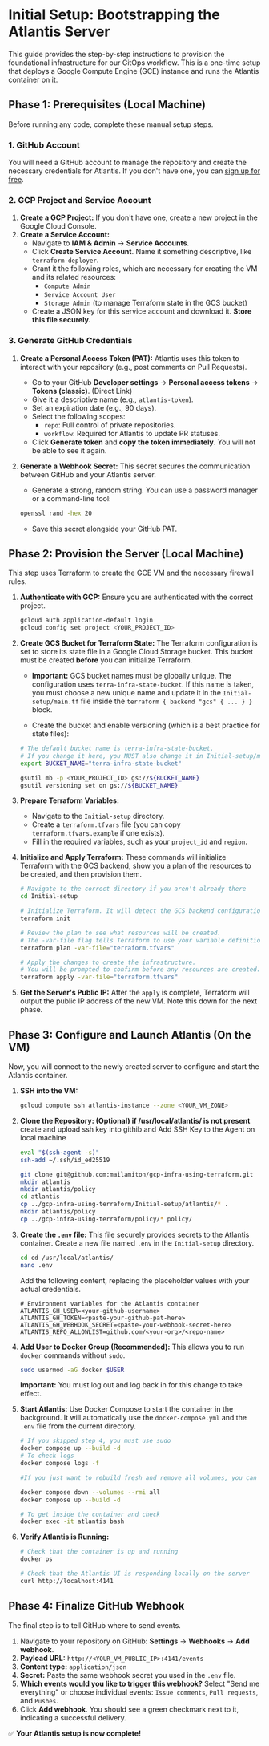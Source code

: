 # Initial Setup: Bootstrapping the Atlantis Server

This guide provides the step-by-step instructions to provision the foundational infrastructure for our GitOps workflow. This is a one-time setup that deploys a Google Compute Engine (GCE) instance and runs the Atlantis container on it.

## Phase 1: Prerequisites (Local Machine)

Before running any code, complete these manual setup steps.

### 1. GitHub Account
You will need a GitHub account to manage the repository and create the necessary credentials for Atlantis. If you don't have one, you can [sign up for free](https://github.com/join).

### 2. GCP Project and Service Account
1.  **Create a GCP Project:** If you don't have one, create a new project in the Google Cloud Console.
2.  **Create a Service Account:**
    *   Navigate to **IAM & Admin** -> **Service Accounts**.
    *   Click **Create Service Account**. Name it something descriptive, like `terraform-deployer`.
    *   Grant it the following roles, which are necessary for creating the VM and its related resources:
        *   `Compute Admin`
        *   `Service Account User`
        *   `Storage Admin` (to manage Terraform state in the GCS bucket)
    *   Create a JSON key for this service account and download it. **Store this file securely.**

### 3. Generate GitHub Credentials
1.  **Create a Personal Access Token (PAT):** Atlantis uses this token to interact with your repository (e.g., post comments on Pull Requests).
    *   Go to your GitHub **Developer settings** -> **Personal access tokens** -> **Tokens (classic)**. (Direct Link)
    *   Give it a descriptive name (e.g., `atlantis-token`).
    *   Set an expiration date (e.g., 90 days).
    *   Select the following scopes:
        *   `repo`: Full control of private repositories.
        *   `workflow`: Required for Atlantis to update PR statuses.
    *   Click **Generate token** and **copy the token immediately**. You will not be able to see it again.

2.  **Generate a Webhook Secret:** This secret secures the communication between GitHub and your Atlantis server.
    *   Generate a strong, random string. You can use a password manager or a command-line tool:
      ```bash
      openssl rand -hex 20
      ```
    *   Save this secret alongside your GitHub PAT.

## Phase 2: Provision the Server (Local Machine)

This step uses Terraform to create the GCE VM and the necessary firewall rules.

1.  **Authenticate with GCP:**
    Ensure you are authenticated with the correct project.
    ```bash
    gcloud auth application-default login
    gcloud config set project <YOUR_PROJECT_ID>
    ```
2.  **Create GCS Bucket for Terraform State:**
    The Terraform configuration is set to store its state file in a Google Cloud Storage bucket. This bucket must be created **before** you can initialize Terraform.

    *   **Important:** GCS bucket names must be globally unique. The configuration uses `terra-infra-state-bucket`. If this name is taken, you must choose a new unique name and update it in the `Initial-setup/main.tf` file inside the `terraform { backend "gcs" { ... } }` block.

    *   Create the bucket and enable versioning (which is a best practice for state files):
    ```bash
    # The default bucket name is terra-infra-state-bucket.
    # If you change it here, you MUST also change it in Initial-setup/main.tf
    export BUCKET_NAME="terra-infra-state-bucket"

    gsutil mb -p <YOUR_PROJECT_ID> gs://${BUCKET_NAME}
    gsutil versioning set on gs://${BUCKET_NAME}
    ```

3.  **Prepare Terraform Variables:**
    *   Navigate to the `Initial-setup` directory.
    *   Create a `terraform.tfvars` file (you can copy `terraform.tfvars.example` if one exists).
    *   Fill in the required variables, such as your `project_id` and `region`.
4.  **Initialize and Apply Terraform:**
    These commands will initialize Terraform with the GCS backend, show you a plan of the resources to be created, and then provision them.

    ```bash
    # Navigate to the correct directory if you aren't already there
    cd Initial-setup

    # Initialize Terraform. It will detect the GCS backend configuration in main.tf
    terraform init

    # Review the plan to see what resources will be created.
    # The -var-file flag tells Terraform to use your variable definitions.
    terraform plan -var-file="terraform.tfvars"

    # Apply the changes to create the infrastructure.
    # You will be prompted to confirm before any resources are created.
    terraform apply -var-file="terraform.tfvars"
    ```
5.  **Get the Server's Public IP:** After the `apply` is complete, Terraform will output the public IP address of the new VM. Note this down for the next phase.

## Phase 3: Configure and Launch Atlantis (On the VM)

Now, you will connect to the newly created server to configure and start the Atlantis container.

1.  **SSH into the VM:**
    ```bash
    gcloud compute ssh atlantis-instance --zone <YOUR_VM_ZONE>
    ```
2.  **Clone the Repository: (Optional) if /usr/local/atlantis/ is not present** 
     create and upload ssh key into githib and Add SSH Key to the Agent on local machine
     ```bash
     eval "$(ssh-agent -s)"
     ssh-add ~/.ssh/id_ed25519
     ```
    ```bash
    git clone git@github.com:mailamiton/gcp-infra-using-terraform.git
    mkdir atlantis
    mkdir atlantis/policy
    cd atlantis
    cp ../gcp-infra-using-terraform/Initial-setup/atlantis/* .
    mkdir atlantis/policy
    cp ../gcp-infra-using-terraform/policy/* policy/
    ```
3.  **Create the `.env` file:** This file securely provides secrets to the Atlantis container. Create a new file named `.env` in the `Initial-setup` directory.
    ```bash
    cd cd /usr/local/atlantis/
    nano .env
    ```
    Add the following content, replacing the placeholder values with your actual credentials.
    ```dotenv
    # Environment variables for the Atlantis container
    ATLANTIS_GH_USER=<your-github-username>
    ATLANTIS_GH_TOKEN=<paste-your-github-pat-here>
    ATLANTIS_GH_WEBHOOK_SECRET=<paste-your-webhook-secret-here>
    ATLANTIS_REPO_ALLOWLIST=github.com/<your-org>/<repo-name>
    ```
4.  **Add User to Docker Group (Recommended):** This allows you to run `docker` commands without `sudo`.
    ```bash
    sudo usermod -aG docker $USER
    ```
    **Important:** You must log out and log back in for this change to take effect.

5.  **Start Atlantis:** Use Docker Compose to start the container in the background. It will automatically use the `docker-compose.yml` and the `.env` file from the current directory.
    ```bash
    # If you skipped step 4, you must use sudo
    docker compose up --build -d
    # To check logs
    docker compose logs -f

    #If you just want to rebuild fresh and remove all volumes, you can run:

    docker compose down --volumes --rmi all
    docker compose up --build -d

    # To get inside the container and check 
    docker exec -it atlantis bash
    ```
6.  **Verify Atlantis is Running:**
    ```bash
    # Check that the container is up and running
    docker ps

    # Check that the Atlantis UI is responding locally on the server
    curl http://localhost:4141

    ```

## Phase 4: Finalize GitHub Webhook

The final step is to tell GitHub where to send events.

1.  Navigate to your repository on GitHub: **Settings** -> **Webhooks** -> **Add webhook**.
2.  **Payload URL:** `http://<YOUR_VM_PUBLIC_IP>:4141/events`
3.  **Content type:** `application/json`
4.  **Secret:** Paste the same webhook secret you used in the `.env` file.
5.  **Which events would you like to trigger this webhook?** Select "Send me everything" or choose individual events: `Issue comments`, `Pull requests`, and `Pushes`.
6.  Click **Add webhook**. You should see a green checkmark next to it, indicating a successful delivery.

✅ **Your Atlantis setup is now complete!**
